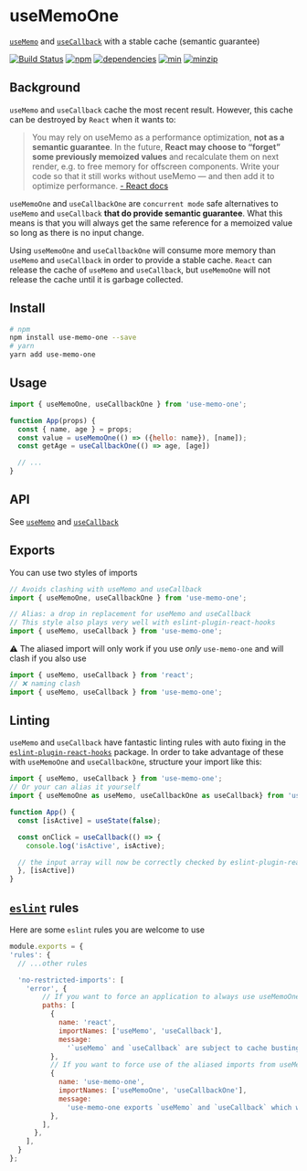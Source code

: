 # useMemoOne

[`useMemo`](https://reactjs.org/docs/hooks-reference.html#usememo) and [`useCallback`](https://reactjs.org/docs/hooks-reference.html#usecallback) with a stable cache (semantic guarantee)

[![Build Status](https://travis-ci.org/alexreardon/use-memo-one.svg?branch=master)](https://travis-ci.org/alexreardon/use-memo-one)
[![npm](https://img.shields.io/npm/v/use-memo-one.svg)](https://www.npmjs.com/package/use-memo-one)
[![dependencies](https://david-dm.org/alexreardon/use-memo-one.svg)](https://david-dm.org/alexreardon/use-memo-one)
[![min](https://img.shields.io/bundlephobia/min/use-memo-one.svg)](https://bundlephobia.com/result?p=use-memo-one)
[![minzip](https://img.shields.io/bundlephobia/minzip/use-memo-one.svg)](https://bundlephobia.com/result?p=use-memo-one)

## Background

`useMemo` and `useCallback` cache the most recent result. However, this cache can be destroyed by `React` when it wants to:

> You may rely on useMemo as a performance optimization, **not as a semantic guarantee**. In the future, **React may choose to “forget” some previously memoized values** and recalculate them on next render, e.g. to free memory for offscreen components. Write your code so that it still works without useMemo — and then add it to optimize performance. [- React docs](https://reactjs.org/docs/hooks-reference.html#usememo)

`useMemoOne` and `useCallbackOne` are `concurrent mode` safe alternatives to `useMemo` and `useCallback` **that do provide semantic guarantee**. What this means is that you will always get the same reference for a memoized value so long as there is no input change.

Using `useMemoOne` and `useCallbackOne` will consume more memory than `useMemo` and `useCallback` in order to provide a stable cache. `React` can release the cache of `useMemo` and `useCallback`, but `useMemoOne` will not release the cache until it is garbage collected.

## Install

```bash
# npm
npm install use-memo-one --save
# yarn
yarn add use-memo-one
```

## Usage

```js
import { useMemoOne, useCallbackOne } from 'use-memo-one';

function App(props) {
  const { name, age } = props;
  const value = useMemoOne(() => ({hello: name}), [name]);
  const getAge = useCallbackOne(() => age, [age])

  // ...
}
```

## API

See [`useMemo`](https://reactjs.org/docs/hooks-reference.html#usememo) and [`useCallback`](https://reactjs.org/docs/hooks-reference.html#usecallback)

## Exports

You can use two styles of imports

```js
// Avoids clashing with useMemo and useCallback
import { useMemoOne, useCallbackOne } from 'use-memo-one';

// Alias: a drop in replacement for useMemo and useCallback
// This style also plays very well with eslint-plugin-react-hooks
import { useMemo, useCallback } from 'use-memo-one';
```


⚠️ The aliased import will only work if you use *only* `use-memo-one` and will clash if you also use

```js
import { useMemo, useCallback } from 'react';
// ❌ naming clash
import { useMemo, useCallback } from 'use-memo-one';
```

## Linting

`useMemo` and `useCallback` have fantastic linting rules with auto fixing in the [`eslint-plugin-react-hooks`](TODO) package. In order to take advantage of these with `useMemoOne` and `useCallbackOne`, structure your import like this:

```js
import { useMemo, useCallback } from 'use-memo-one';
// Or your can alias it yourself
import { useMemoOne as useMemo, useCallbackOne as useCallback} from 'use-memo-one';

function App() {
  const [isActive] = useState(false);

  const onClick = useCallback(() => {
    console.log('isActive', isActive);

  // the input array will now be correctly checked by eslint-plugin-react-hooks
  }, [isActive])
}
```

## [`eslint`](https://eslint.org/) rules

Here are some `eslint` rules you are welcome to use

```js
module.exports = {
'rules': {
  // ...other rules

  'no-restricted-imports': [
    'error', {
        // If you want to force an application to always use useMemoOne
        paths: [
          {
            name: 'react',
            importNames: ['useMemo', 'useCallback'],
            message:
              '`useMemo` and `useCallback` are subject to cache busting. Please use `useMemoOne`',
          },
          // If you want to force use of the aliased imports from useMemoOne
          {
            name: 'use-memo-one',
            importNames: ['useMemoOne', 'useCallbackOne'],
            message:
              'use-memo-one exports `useMemo` and `useCallback` which work nicer with `eslint-plugin-react-hooks`',
          },
        ],
      },
    ],
  }
};
```